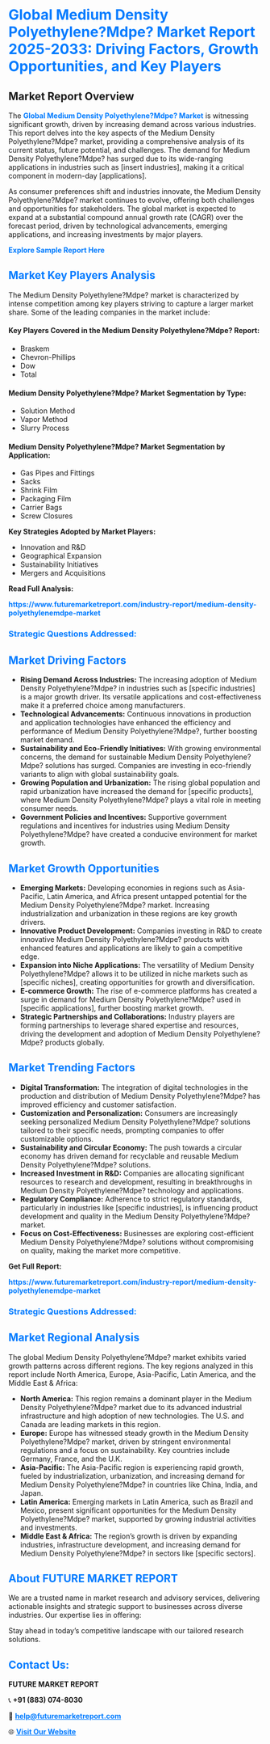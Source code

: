 <h1 style="color: #007BFF;">Global Medium Density Polyethylene?Mdpe? Market Report 2025-2033: Driving Factors, Growth Opportunities, and Key Players</h1>

<section id="overview">
<h2>Market Report Overview</h2>
<p>The <a href="https://www.futuremarketreport.com/industry-report/medium-density-polyethylenemdpe-market" style="color: #007BFF; text-decoration: none;"><strong>Global Medium Density Polyethylene?Mdpe? Market</strong></a> is witnessing significant growth, driven by increasing demand across various industries. This report delves into the key aspects of the Medium Density Polyethylene?Mdpe? market, providing a comprehensive analysis of its current status, future potential, and challenges. The demand for Medium Density Polyethylene?Mdpe? has surged due to its wide-ranging applications in industries such as [insert industries], making it a critical component in modern-day [applications].</p>
<p>As consumer preferences shift and industries innovate, the Medium Density Polyethylene?Mdpe? market continues to evolve, offering both challenges and opportunities for stakeholders. The global market is expected to expand at a substantial compound annual growth rate (CAGR) over the forecast period, driven by technological advancements, emerging applications, and increasing investments by major players.</p>
</section>

<section id="overview">
<p><a href="https://www.futuremarketreport.com/request-sample/reportId=31295" style="color: #007BFF; text-decoration: none;"><strong>Explore Sample Report Here</strong></a></p>
</section>

<section id="key-players">
<h2 style="color: #007BFF;">Market Key Players Analysis</h2>
<p>The Medium Density Polyethylene?Mdpe? market is characterized by intense competition among key players striving to capture a larger market share. Some of the leading companies in the market include:</p>
<h4>Key Players Covered in the Medium Density Polyethylene?Mdpe? Report:</h4>
<ul><li>Braskem</li><li>Chevron-Phillips</li><li>Dow</li><li>Total</li></ul>
<h4>Medium Density Polyethylene?Mdpe? Market Segmentation by Type:</h4>
<ul><li>Solution Method</li><li>Vapor Method</li><li>Slurry Process</li></ul>

<h4>Medium Density Polyethylene?Mdpe? Market Segmentation by Application:</h4>
<ul><li>Gas Pipes and Fittings</li><li>Sacks</li><li>Shrink Film</li><li>Packaging Film</li><li>Carrier Bags</li><li>Screw Closures</li></ul>
<p><strong>Key Strategies Adopted by Market Players:</strong></p>
<ul>
<li>Innovation and R&D</li>
<li>Geographical Expansion</li>
<li>Sustainability Initiatives</li>
<li>Mergers and Acquisitions</li>
</ul>
</section>

<section>
<p><strong>Read Full Analysis: </strong></p><a href="https://www.futuremarketreport.com/industry-report/medium-density-polyethylenemdpe-market" style="color: #007BFF; text-decoration: none;"><strong>https://www.futuremarketreport.com/industry-report/medium-density-polyethylenemdpe-market</strong></a>
<h3 style="color: #007BFF;">Strategic Questions Addressed:</h3>
</section>

<section id="driving-factors">
<h2 style="color: #007BFF;">Market Driving Factors</h2>
<ul>
<li><strong>Rising Demand Across Industries:</strong> The increasing adoption of Medium Density Polyethylene?Mdpe? in industries such as [specific industries] is a major growth driver. Its versatile applications and cost-effectiveness make it a preferred choice among manufacturers.</li>
<li><strong>Technological Advancements:</strong> Continuous innovations in production and application technologies have enhanced the efficiency and performance of Medium Density Polyethylene?Mdpe?, further boosting market demand.</li>
<li><strong>Sustainability and Eco-Friendly Initiatives:</strong> With growing environmental concerns, the demand for sustainable Medium Density Polyethylene?Mdpe? solutions has surged. Companies are investing in eco-friendly variants to align with global sustainability goals.</li>
<li><strong>Growing Population and Urbanization:</strong> The rising global population and rapid urbanization have increased the demand for [specific products], where Medium Density Polyethylene?Mdpe? plays a vital role in meeting consumer needs.</li>
<li><strong>Government Policies and Incentives:</strong> Supportive government regulations and incentives for industries using Medium Density Polyethylene?Mdpe? have created a conducive environment for market growth.</li>
</ul>
</section>

<section id="growth-opportunities">
<h2 style="color: #007BFF;">Market Growth Opportunities</h2>
<ul>
<li><strong>Emerging Markets:</strong> Developing economies in regions such as Asia-Pacific, Latin America, and Africa present untapped potential for the Medium Density Polyethylene?Mdpe? market. Increasing industrialization and urbanization in these regions are key growth drivers.</li>
<li><strong>Innovative Product Development:</strong> Companies investing in R&D to create innovative Medium Density Polyethylene?Mdpe? products with enhanced features and applications are likely to gain a competitive edge.</li>
<li><strong>Expansion into Niche Applications:</strong> The versatility of Medium Density Polyethylene?Mdpe? allows it to be utilized in niche markets such as [specific niches], creating opportunities for growth and diversification.</li>
<li><strong>E-commerce Growth:</strong> The rise of e-commerce platforms has created a surge in demand for Medium Density Polyethylene?Mdpe? used in [specific applications], further boosting market growth.</li>
<li><strong>Strategic Partnerships and Collaborations:</strong> Industry players are forming partnerships to leverage shared expertise and resources, driving the development and adoption of Medium Density Polyethylene?Mdpe? products globally.</li>
</ul>
</section>

<section id="trending-factors">
<h2 style="color: #007BFF;">Market Trending Factors</h2>
<ul>
<li><strong>Digital Transformation:</strong> The integration of digital technologies in the production and distribution of Medium Density Polyethylene?Mdpe? has improved efficiency and customer satisfaction.</li>
<li><strong>Customization and Personalization:</strong> Consumers are increasingly seeking personalized Medium Density Polyethylene?Mdpe? solutions tailored to their specific needs, prompting companies to offer customizable options.</li>
<li><strong>Sustainability and Circular Economy:</strong> The push towards a circular economy has driven demand for recyclable and reusable Medium Density Polyethylene?Mdpe? solutions.</li>
<li><strong>Increased Investment in R&D:</strong> Companies are allocating significant resources to research and development, resulting in breakthroughs in Medium Density Polyethylene?Mdpe? technology and applications.</li>
<li><strong>Regulatory Compliance:</strong> Adherence to strict regulatory standards, particularly in industries like [specific industries], is influencing product development and quality in the Medium Density Polyethylene?Mdpe? market.</li>
<li><strong>Focus on Cost-Effectiveness:</strong> Businesses are exploring cost-efficient Medium Density Polyethylene?Mdpe? solutions without compromising on quality, making the market more competitive.</li>
</ul>
</section>

<section>
<p><strong>Get Full Report: </strong></p><a href="https://www.futuremarketreport.com/industry-report/medium-density-polyethylenemdpe-market" style="color: #007BFF; text-decoration: none;"><strong>https://www.futuremarketreport.com/industry-report/medium-density-polyethylenemdpe-market</strong></a>
<h3 style="color: #007BFF;">Strategic Questions Addressed:</h3>
</section>


<section id="regional-analysis">
<h2 style="color: #007BFF;">Market Regional Analysis</h2>
<p>The global Medium Density Polyethylene?Mdpe? market exhibits varied growth patterns across different regions. The key regions analyzed in this report include North America, Europe, Asia-Pacific, Latin America, and the Middle East & Africa:</p>
<ul>
<li><strong>North America:</strong> This region remains a dominant player in the Medium Density Polyethylene?Mdpe? market due to its advanced industrial infrastructure and high adoption of new technologies. The U.S. and Canada are leading markets in this region.</li>
<li><strong>Europe:</strong> Europe has witnessed steady growth in the Medium Density Polyethylene?Mdpe? market, driven by stringent environmental regulations and a focus on sustainability. Key countries include Germany, France, and the U.K.</li>
<li><strong>Asia-Pacific:</strong> The Asia-Pacific region is experiencing rapid growth, fueled by industrialization, urbanization, and increasing demand for Medium Density Polyethylene?Mdpe? in countries like China, India, and Japan.</li>
<li><strong>Latin America:</strong> Emerging markets in Latin America, such as Brazil and Mexico, present significant opportunities for the Medium Density Polyethylene?Mdpe? market, supported by growing industrial activities and investments.</li>
<li><strong>Middle East & Africa:</strong> The region’s growth is driven by expanding industries, infrastructure development, and increasing demand for Medium Density Polyethylene?Mdpe? in sectors like [specific sectors].</li>
</ul>
</section>

<footer>
<h2 style="color: #007BFF;">About FUTURE MARKET REPORT</h2>
<p>We are a trusted name in market research and advisory services, delivering actionable insights and strategic support to businesses across diverse industries. Our expertise lies in offering:</p>

<p>Stay ahead in today’s competitive landscape with our tailored research solutions.</p>

<h2 style="color: #007BFF;">Contact Us:</h2>
<p><strong>FUTURE MARKET REPORT</strong></p>
<p>📞 <strong>+91 (883) 074-8030</strong></p>
<p>📧 <strong><a href="mailto:help@futuremarketreport.com" style="color: #007BFF;">help@futuremarketreport.com</a></strong></p>
<p>🌐 <strong><a href="https://www.futuremarketreport.com/" style="color: #007BFF;">Visit Our Website</a></strong></p>
</footer>